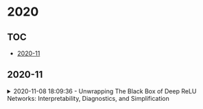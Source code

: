 # 2020

## TOC

- [2020-11](#2020-11)

## 2020-11

<details>

<summary>2020-11-08 18:09:36 - Unwrapping The Black Box of Deep ReLU Networks: Interpretability, Diagnostics, and Simplification</summary>

- *Agus Sudjianto, William Knauth, Rahul Singh, Zebin Yang, Aijun Zhang*

- `2011.04041v1` - [abs](http://arxiv.org/abs/2011.04041v1) - [pdf](http://arxiv.org/pdf/2011.04041v1)

> The deep neural networks (DNNs) have achieved great success in learning complex patterns with strong predictive power, but they are often thought of as "black box" models without a sufficient level of transparency and interpretability. It is important to demystify the DNNs with rigorous mathematics and practical tools, especially when they are used for mission-critical applications. This paper aims to unwrap the black box of deep ReLU networks through local linear representation, which utilizes the activation pattern and disentangles the complex network into an equivalent set of local linear models (LLMs). We develop a convenient LLM-based toolkit for interpretability, diagnostics, and simplification of a pre-trained deep ReLU network. We propose the local linear profile plot and other visualization methods for interpretation and diagnostics, and an effective merging strategy for network simplification. The proposed methods are demonstrated by simulation examples, benchmark datasets, and a real case study in home lending credit risk assessment.

</details>

